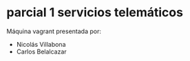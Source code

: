 # parcial 1 servicios telemáticos

Máquina vagrant presentada por:
- Nicolás Villabona
- Carlos Belalcazar

